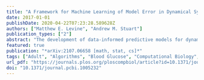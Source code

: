 ```yaml
---
title: "A Framework for Machine Learning of Model Error in Dynamical Systems"
date: 2017-01-01
publishDate: 2020-04-22T07:23:28.589628Z
authors: ["Matthew E. Levine", "Andrew M. Stuart"]
publication_types: ["2"]
abstract: "The development of data-informed predictive models for dynamical systems is of widespread interest in many disciplines. We present a unifying framework for blending mechanistic and machine-learning approaches to identify dynamical systems from data. We compare pure data-driven learning with hybrid models which incorporate imperfect domain knowledge. We cast the problem in both continuous- and discrete-time, for problems in which the model error is memoryless and in which it has significant memory, and we compare data-driven and hybrid approaches experimentally. Our formulation is agnostic to the chosen machine learning model. Using Lorenz '63 and Lorenz '96 Multiscale systems, we find that hybrid methods substantially outperform solely data-driven approaches in terms of data hunger, demands for model complexity, and overall predictive performance. We also find that, while a continuous-time framing allows for robustness to irregular sampling and desirable domain-interpretability, a discrete-time framing can provide similar or better predictive performance, especially when data are undersampled and the vector field cannot be resolved. We study model error from the learning theory perspective, defining excess risk and generalization error; for a linear model of the error used to learn about ergodic dynamical systems, both errors are bounded by terms that diminish with the square-root of T. We also illustrate scenarios that benefit from modeling with memory, proving that continuous-time recurrent neural networks (RNNs) can, in principle, learn memory-dependent model error and reconstruct the original system arbitrarily well; numerical results depict challenges in representing memory by this approach. We also connect RNNs to reservoir computing and thereby relate the learning of memory-dependent error to recent work on supervised learning between Banach spaces using random features."
featured: true
publication: "*arXiv:2107.06658 [math, stat, cs]*"
tags: ["Adult", "Algorithms", "Blood Glucose", "Computational Biology", "Diabetes Mellitus", "Type 2", "Female", "Humans", "Insulin", "Male", "Patient-Specific Modeling"]
url_pdf: "https://journals.plos.org/ploscompbiol/article?id=10.1371/journal.pcbi.1005232"
doi: "10.1371/journal.pcbi.1005232"
---
```

